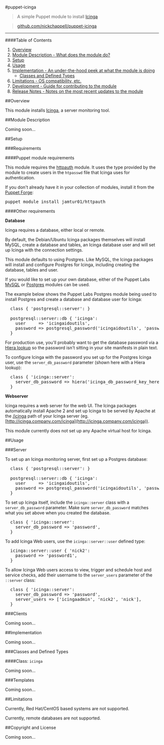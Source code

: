 #puppet-icinga
> A simple Puppet module to install [Icinga](http://www.icinga.org/)

> [github.com/nickchappell/puppet-icinga](https://github.com/nickchappell/puppet-icinga)
- - -

####Table of Contents

1. [Overview](#overview)
2. [Module Description - What does the module do?](#module-description)
3. [Setup](#setup)
4. [Usage](#usage)
5. [Implementation - An under-the-hood peek at what the module is doing](#implementation)
    * [Classes and Defined Types](#classes-and-defined-types)
6. [Limitations - OS compatibility, etc.](#limitations)
7. [Development - Guide for contributing to the module](#development)
8. [Release Notes - Notes on the most recent updates to the module](#release-notes)

##Overview

This module installs [Icinga](http://icinga.org/), a server monitoring tool.

##Module Description

Coming soon...

##Setup

###Requirements

####Puppet module requirements

This module requires the [httpauth](https://github.com/jamtur01/puppet-httpauth) module. It uses the type provided by the module to create users in the `htpasswd` file that Icinga uses for authentication.

If you don't already have it in your collection of modules, install it from the [Puppet Forge](https://forge.puppetlabs.com/):

<pre>
puppet module install jamtur01/httpauth
</pre>

####Other requirements

**Database**

Icinga requires a database, either local or remote.

By default, the Debian/Ubuntu Icinga packages themselves will install MySQL, create a database and tables, an Icinga database user and will set up Icinga with the connection settings.

This module defaults to using Postgres. Like MySQL, the Icinga packages will install and configure Postgres for Icinga, including creating the database, tables and user.

If you would like to set up your own database, either of the Puppet Labs [MySQL](https://github.com/puppetlabs/puppetlabs-mysql) or [Postgres](https://github.com/puppetlabs/puppetlabs-postgresql) modules can be used. 

The example below shows the Puppet Labs Postgres module being used to install Postgres and create a database and database user for Icinga:

<pre>
  class { 'postgresql::server': }

  postgresql::server::db { 'icinga':
    user     => 'icingaidoutils',
    password => postgresql_password('icingaidoutils', 'password'),
  }
</pre>

For production use, you'll probably want to get the database password via a [Hiera lookup](http://docs.puppetlabs.com/hiera/1/puppet.html) so the password isn't sitting in your site manifests in plain text.

To configure Icinga with the password you set up for the Postgres Icinga user, use the `server_db_password` parameter (shown here with a Hiera lookup):

<pre>
  class { 'icinga::server':
    server_db_password => hiera('icinga_db_password_key_here')
  }
</pre>

**Webserver**

Icinga requires a web server for the web UI. The Icinga packages automatically install Apache 2 and set up Icinga to be served by Apache at the [/icinga](/icinga) path of your Icinga server (eg. [http://icinga.company.com/icinga](http://icinga.company.com/icinga)).

This module currently does not set up any Apache virtual host for Icinga.

##Usage

###Server

To set up an Icinga monitoring server, first set up a Postgres database:

<pre>
  class { 'postgresql::server': }

  postgresql::server::db { 'icinga':
    user     => 'icingaidoutils',
    password => postgresql_password('icingaidoutils', 'password'),
  }
</pre>

To set up Icinga itself, include the `icinga::server` class with a `server_db_password` parameter. Make sure `server_db_password` matches what you set above when you created the database.

<pre>
  class { 'icinga::server':
    server_db_password => 'password',
  }
</pre>

To add Icinga Web users, use the `icinga::server::user` defined type:

<pre>
  icinga::server::user { 'nick2':
    password => 'password1', 
  }
</pre>

To allow Icinga Web users access to view, trigger and schedule host and service checks, add their username to the `server_users` parameter of the `::server` class:

<pre>
  class { 'icinga::server':
    server_db_password => 'password',
    server_users => ['icingaadmin', 'nick2', 'nick'],
  }
</pre>

###Clients

Coming soon...

##Implementation

Coming soon...

###Classes and Defined Types

####Class: `icinga`

Coming soon...

###Templates

Coming soon...

##Limitations

Currently, Red Hat/CentOS based systems are not supported.

Currently, remote databases are not supported.

##Copyright and License

Coming soon...